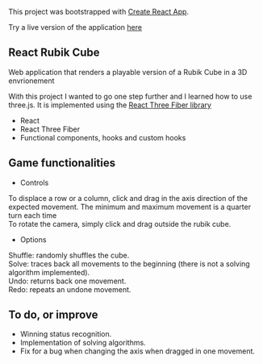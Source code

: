 This project was bootstrapped with [Create React App](https://github.com/facebook/create-react-app).

Try a live version of the application [here](https://fispe.github.io/react-rubik-cube/)

## React Rubik Cube

Web application that renders a playable version of a Rubik Cube in a 3D envrionement

With this project I wanted to go one step further and I learned how to use three.js. It is implemented using the [React Three Fiber library](https://github.com/pmndrs/react-three-fiber)

- React
- React Three Fiber
- Functional components, hooks and custom hooks

## Game functionalities

- Controls

To displace a row or a column, click and drag in the axis direction of the expected movement. The minimum and maximum movement is a quarter turn each time <br />
To rotate the camera, simply click and drag outside the rubik cube. <br />

- Options

Shuffle: randomly shuffles the cube. <br />
Solve: traces back all movements to the beginning (there is not a solving algorithm implemented).<br />
Undo: returns back one movement.<br />
Redo: repeats an undone movement.<br />

## To do, or improve

- Winning status recognition.<br />
- Implementation of solving algorithms.<br />
- Fix for a bug when changing the axis when dragged in one movement.<br />




